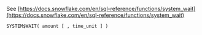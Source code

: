 See [https://docs.snowflake.com/en/sql-reference/functions/system_wait](https://docs.snowflake.com/en/sql-reference/functions/system_wait)
```
SYSTEM$WAIT( amount [ , time_unit ] )
```
